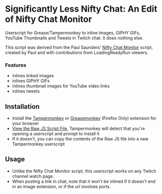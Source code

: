 # Significantly Less Nifty Chat: An Edit of Nifty Chat Monitor

Userscript for Grease/Tampermonkey to inline Images, GIPHY GIFs, YouTube Thumbnails and Tweets in Twitch chat. It does nothing else.

This script was derived from the Paul Saunders' [Nifty Chat Monitor](https://github.com/paul-lrr/nifty-chat-monitor) script, created by Paul and with contributions from LoadingReadyRun viewers.

### Features
- inlines linked images
- inlines GIPHY GIFs
- inlines thumbnail images for YouTube video links
- inlines tweets

## Installation
- Install the [Tampermonkey](https://tampermonkey.net/) or [Greasemonkey](https://addons.mozilla.org/addon/greasemonkey/) (Firefox Only) extension for your browser
- [View the Raw JS Script File](https://github.com/Road-hog123/significantly-less-nifty-chat/raw/master/chat-monitor.user.js), Tampermonkey will detect that you're opening a userscript and prompt to install it
- If it doesn't, you can copy the contents of the Raw JS file into a new Tampermonkey userscript

## Usage
- Unlike the Nifty Chat Monitor script, this userscript works on any Twitch channel watch page.
- When posting a link in chat, note that it won't be inlined if it doesn't end in an image extension, or if the url involves ports.

